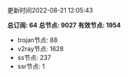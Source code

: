 更新时间2022-08-21 12:05:43

**总订阅: 64**
**总节点: 9027**
**有效节点: 1954**
- trojan节点: 88
- v2ray节点: 1628
- ss节点: 237
- ssr节点: 1
